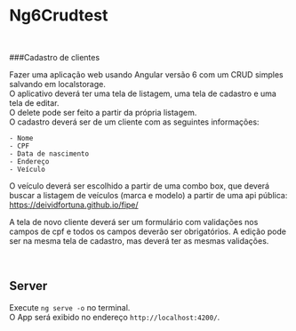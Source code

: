 # Ng6Crudtest

<br>

###Cadastro de clientes

Fazer uma aplicação web usando Angular versão 6 com um CRUD simples salvando em localstorage. <br>
O aplicativo deverá ter uma tela de listagem, uma tela de cadastro e uma tela de editar. <br>
O delete pode ser feito a partir da própria listagem. <br>
O cadastro deverá ser de um cliente com as seguintes informações:<br>

	- Nome
	- CPF
	- Data de nascimento
	- Endereço
	- Veículo

O veículo deverá ser escolhido a partir de uma combo box, que deverá buscar a listagem de veículos (marca e modelo) a partir de uma api pública: https://deividfortuna.github.io/fipe/

A tela de novo cliente deverá ser um formulário com validações nos campos de cpf e todos os campos deverão ser obrigatórios. A edição pode ser na mesma tela de cadastro, mas deverá ter as mesmas validações.

<br>

## Server
Execute `ng serve -o` no terminal. <br>
O App será exibido no endereço `http://localhost:4200/`.